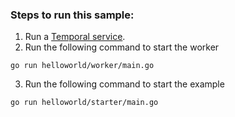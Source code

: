 ### Steps to run this sample:

1) Run a [Temporal service](https://github.com/temporalio/samples-go/tree/main/#how-to-use).
2) Run the following command to start the worker

```
go run helloworld/worker/main.go
```

3) Run the following command to start the example

```
go run helloworld/starter/main.go
```
